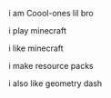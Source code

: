 i am Coool-ones lil bro

i play minecraft

i like minecraft

i make resource packs

i also like geometry dash

